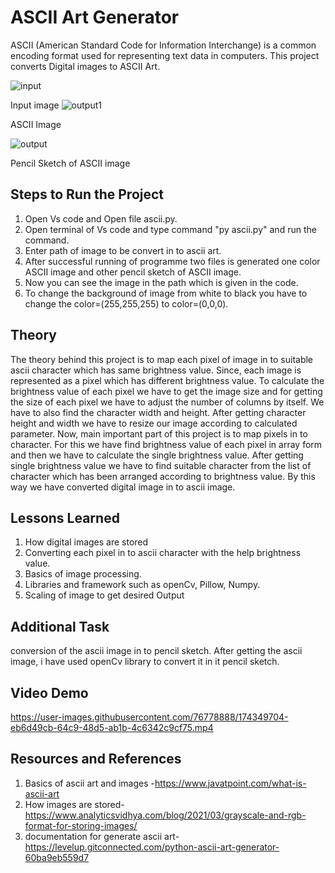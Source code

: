 
# ASCII Art Generator

ASCII (American Standard Code for Information Interchange) is a common encoding format used for representing text data in computers.
This project converts Digital images to ASCII Art.


![input](https://user-images.githubusercontent.com/76778888/174254644-570b4ca6-5fcf-4a84-bf87-6f4871a49523.jpg)

Input image
![output1](https://user-images.githubusercontent.com/76778888/174254891-8a78e0ba-7065-403d-afb4-873a1dc077e2.jpg)

ASCII Image

![output](https://user-images.githubusercontent.com/76778888/174255295-34f575ef-d70b-4959-bd12-d7ead5828353.png)

Pencil Sketch of ASCII image

## Steps to Run the Project
1. Open Vs code and Open file ascii.py.
2. Open terminal of Vs code and type command "py ascii.py" and run the command.
3. Enter path of image to be convert in to ascii art.
4. After successful running of programme two files is generated one color ASCII image and other pencil sketch of ASCII image.
5. Now you can see the image in the path which is given in the code.
6. To change the background of image from white to black you have to change the color=(255,255,255) to color=(0,0,0).
## Theory
The theory behind this project is to map each pixel of image in to suitable ascii character which has same brightness value.
Since, each image is represented as a pixel which has different brightness value. To calculate the brightness value of each pixel we have to get the image size and for getting the size of each pixel we have to adjust the number of columns by itself.
We have to also find the character width and height. After getting character height and width we have to resize our image according to calculated parameter.
Now, main important part of this project is to map pixels in to character. For this we have find brightness value of each pixel in array form and then we have to calculate the single brightness value. After getting single brightness value we have to find suitable character from the list of character which has been arranged according to brightness value.
By this way we have converted digital image in to ascii image.
## Lessons Learned
1. How digital images are stored
2. Converting each pixel in to ascii character with the help brightness value.
3. Basics of image processing.
4. Libraries and framework such as openCv, Pillow, Numpy.
5. Scaling of image to get desired Output

## Additional Task
conversion of the ascii image in to pencil sketch. After getting the ascii image, i have used openCv library to convert it in it pencil sketch. 

## Video Demo


https://user-images.githubusercontent.com/76778888/174349704-eb6d49cb-64c9-48d5-ab1b-4c6342c9cf75.mp4


## Resources and References
1. Basics of ascii art and images -https://www.javatpoint.com/what-is-ascii-art
2. How images are stored- https://www.analyticsvidhya.com/blog/2021/03/grayscale-and-rgb-format-for-storing-images/
3.  documentation for generate ascii art-https://levelup.gitconnected.com/python-ascii-art-generator-60ba9eb559d7
